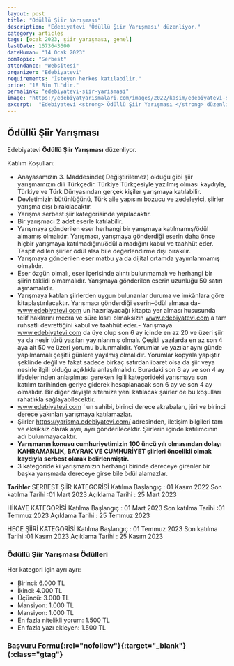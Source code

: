 ```yaml
---
layout: post
title: "Ödüllü Şiir Yarışması"
description: "Edebiyatevi 'Ödüllü Şiir Yarışması' düzenliyor."
category: articles
tags: [ocak 2023, şiir yarışması, genel]
lastDate: 1673643600
dateHuman: "14 Ocak 2023"
comTopic: "Serbest"
attendance: "Websitesi"
organizer: "Edebiyatevi"
requirements: "İsteyen herkes katılabilir."
price: "18 Bin TL'dir."
permalink: "edebiyatevi-siir-yarismasi"
image: "https://edebiyatyarismalari.com/images/2022/kasim/edebiyatevi-siir-yarismasi.jpg"
excerpt:  "Edebiyatevi <strong> Ödüllü Şiir Yarışması </strong> düzenliyor."
---
```


## Ödüllü Şiir Yarışması
Edebiyatevi **Ödüllü Şiir Yarışması** düzenliyor.  

Katılım Koşulları:
- Anayasamızın 3. Maddesinde( Değiştirilemez) olduğu gibi şiir yarışmamızın dili Türkçedir. Türkiye Türkçesiyle yazılmış olması kaydıyla, Türkiye ve Türk Dünyasından gerçek kişiler yarışmaya katılabilir.
- Devletimizin bütünlüğünü, Türk aile yapısını bozucu ve zedeleyici, şiirler yarışma dışı bırakılacaktır.
- Yarışma serbest şiir kategorisinde yapılacaktır.
- Bir yarışmacı 2 adet eserle katılabilir.
- Yarışmaya gönderilen eser herhangi bir yarışmaya katılmamış/ödül almamış olmalıdır. Yarışmacı, yarışmaya gönderdiği eserin daha önce hiçbir yarışmaya katılmadığını/ödül almadığını kabul ve taahhüt eder. Tespit edilen şiirler ödül alsa bile değerlendirme dışı bırakılır.
- Yarışmaya gönderilen eser matbu ya da dijital ortamda yayımlanmamış olmalıdır.
- Eser özgün olmalı, eser içerisinde alıntı bulunmamalı ve herhangi bir şiirin taklidi olmamalıdır. Yarışmaya gönderilen eserin uzunluğu 50 satırı aşmamalıdır.
- Yarışmaya katılan şiirlerden uygun bulunanlar duruma ve imkânlara göre kitaplaştırılacaktır. Yarışmacı gönderdiği eserin–ödül almasa da- www.edebiyatevi.com un hazırlayacağı kitapta yer alması hususunda telif haklarını mecra ve süre kısıtı olmaksızın www.edebiyatevi.com a tam ruhsatlı devrettiğini kabul ve taahhüt eder.- Yarışmaya www.edebiyatevi.com da üye olup son 6 ay içinde en az 20 ve üzeri şiir ya da nesir türü yazıları yayınlanmış olmalı. Çeşitli yazılarda en az son 4 aya ait 50 ve üzeri yorumu bulunmalıdır. Yorumlar  ve yazılar aynı günde yapılmamalı  çeşitli günlere yayılmış olmalıdır.  Yorumlar kopyala yapıştır şeklinde değil ve fakat sadece birkaç satırdan ibaret olsa da şiir veya nesirle ilgili olduğu açıklıkla anlaşılmalıdır. Buradaki son 6 ay ve son 4 ay ifadelerinden anlaşılması gereken ilgili kategorideki yarışmaya son katılım tarihinden geriye giderek hesaplanacak son 6 ay ve son 4 ay olmalıdır. Bir diğer deyişle sitemize yeni katılacak şairler de bu koşulları rahatlıkla sağlayabilecektir.
- www.edebiyatevi.com ‘ un sahibi, birinci derece akrabaları, jüri ve birinci derece yakınları yarışmaya katılamazlar.
- Şiirler https://yarisma.edebiyatevi.com/ adresinden, iletişim bilgileri tam ve eksiksiz olarak ayrı, ayrı gönderilecektir. Şiirlerin içinde katılımcının adı bulunmayacaktır.
- **Yarışmanın konusu cumhuriyetimizin 100 üncü yılı olmasından dolayı KAHRAMANLIK, BAYRAK VE CUMHURİYET şiirleri öncelikli olmak kaydıyla serbest olarak belirlenmiştir.**
- 3 kategoride ki yarışmamızın herhangi birinde dereceye girenler bir başka yarışmada dereceye girse bile ödül alamazlar.

**Tarihler**
SERBEST ŞİİR KATEGORİSİ
Katılma Başlangıç : 01 Kasım 2022
Son katılma Tarihi :01 Mart 2023
Açıklama Tarihi :     25  Mart  2023

HİKAYE  KATEGORİSİ
Katılma Başlangıç : 01 Mart 2023
Son katılma Tarihi :01 Temmuz 2023
Açıklama Tarihi :     25  Temmuz  2023

HECE ŞİİRİ KATEGORİSİ
Katılma Başlangıç : 01 Temmuz 2023
Son katılma Tarihi :01 Kasım  2023
Açıklama Tarihi :     25  Kasım  2023


### Ödüllü Şiir Yarışması Ödülleri
Her kategori için ayrı ayrı:
- Birinci: 6.000 TL  
- İkinci: 4.000 TL  
- Üçüncü: 3.000 TL  
- Mansiyon: 1.000 TL
- Mansiyon: 1.000 TL
- En fazla nitelikli yorum: 1.500 TL
- En fazla yazı ekleyen: 1.500 TL


### [Başvuru Formu](https://yarisma.edebiyatevi.com/?ref=edebiyatyarismalari.com){:rel="nofollow"}{:target="_blank"}{:class="gtag"}